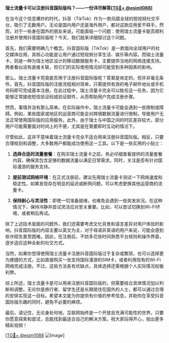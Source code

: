 **瑞士流量卡可以注册抖音国际版吗？——一份详尽解答[[TG💪+ @esim1088](https://t.me/s/esim1088)]**

在当今这个信息爆炸的时代，抖音（TikTok）作为一款风靡全球的短视频社交平台，吸引了无数用户。无论是国内用户还是海外用户，都对这款应用爱不释手。然而，对于一些身在国外的朋友来说，可能面临一个问题：使用瑞士流量卡能否顺利注册并使用抖音国际版呢？今天，我们就来详细探讨这个问题。

首先，我们需要明确几个概念。抖音国际版（TikTok）是一款面向全球用户的社交媒体应用，其核心功能是让用户通过短视频分享生活、娱乐等内容。而瑞士流量卡，则是一种为瑞士地区设计的移动数据服务卡，主要提供当地的网络连接支持。两者看似没有直接关联，但它们的实际使用情况却可能受到多种因素的影响。

那么，瑞士流量卡究竟能否用于注册抖音国际版呢？答案是肯定的，但并非毫无条件。首先，抖音国际版的注册流程相对简单，只需提供有效的电子邮件地址或手机号码即可完成基本注册。在此过程中，瑞士流量卡完全可以胜任这一任务，因为它能够正常接收短信验证码或验证邮件，从而帮助用户完成注册步骤。

然而，事情并没有那么简单。在实际操作中，瑞士流量卡可能会遇到一些限制或障碍。例如，某些国家或地区的运营商可能会对跨境数据流量进行限制，导致用户无法正常使用国际版的应用服务。此外，由于瑞士与中国之间的时区差异较大，部分用户可能需要面对时间上的不便，尤其是在需要即时互动的情况下。

尽管如此，这并不意味着瑞士流量卡完全不适合用来注册抖音国际版。相反，只要合理规划和调整，大多数用户都能成功使用这一工具。以下是一些实用的小贴士：

1. **选择合适的流量套餐**：在购买瑞士流量卡之前，务必仔细查看提供的流量套餐内容，确保其包含足够的数据流量以满足日常需求。同时，关注是否有针对国际漫游的服务支持。
   
2. **提前测试网络环境**：在正式注册前，建议先用瑞士流量卡测试一下网络速度和稳定性。如果发现存在明显的延迟或断网问题，可以考虑更换其他运营商的流量卡。

3. **保持耐心与灵活性**：即使一切准备就绪，也难免会遇到一些突发状况。在这种情况下，保持冷静并尝试灵活应对至关重要。比如，可以尝试切换到Wi-Fi环境，或者稍后再试。

除了上述技术层面的问题外，我们还需要考虑文化背景和语言差异对用户体验的影响。抖音国际版的内容主要以英文为主，对于母语非英语的用户来说，可能会感到些许陌生甚至困难。因此，在注册后，不妨多花些时间熟悉平台规则和操作界面，逐步适应这种全新的社交方式。

当然，如果你觉得使用瑞士流量卡注册抖音国际版过于复杂或繁琐，也可以选择更为便捷的方式，比如直接购买一张支持国际漫游的SIM卡，或者利用现有的Wi-Fi网络完成注册。不过，这些方法各有优缺点，具体选择还需根据个人实际情况权衡利弊。

综上所述，瑞士流量卡是可以用来注册抖音国际版的，但需要结合具体情况加以判断和调整。无论你是旅行者、留学生还是长期居住在国外的人士，都可以通过合理的安排实现这一目标。希望本文能为你提供有价值的参考信息，并助你在享受抖音国际版乐趣的同时，避免不必要的麻烦。

最后，请记住，无论身处何地，互联网始终是一个开放且充满可能性的世界。只要你愿意探索和尝试，总能找到最适合自己的解决方案。祝大家玩得开心，拍出更多精彩视频！

[[TG💪+ @esim1088](https://t.me/s/esim1088) ![Image](https://i.postimg.cc/4NQfJmqS/Snipaste-2025-05-13-00-14-12.png)]